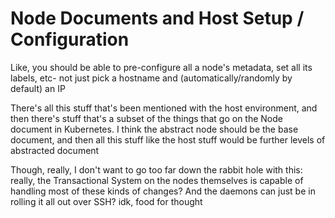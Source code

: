 # Node Documents and Host Setup / Configuration

Like, you should be able to pre-configure all a node's metadata, set all its labels, etc- not just pick a hostname and (automatically/randomly by default) an IP

There's all this stuff that's been mentioned with the host environment, and then there's stuff that's a subset of the things that go on the Node document in Kubernetes. I think the abstract node should be the base document, and then all this stuff like the host stuff would be further levels of abstracted document

Though, really, I don't want to go too far down the rabbit hole with this: really, the Transactional System on the nodes themselves is capable of handling most of these kinds of changes? And the daemons can just be in rolling it all out over SSH? idk, food for thought

